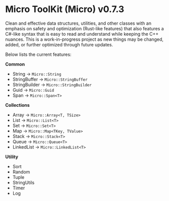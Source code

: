 # Micro ToolKit (Micro) v0.7.3
Clean and effective data structures, utilities, and other classes with an emphasis on safety and optimization (Rust-like features) that also features a 
C#-like syntax that is easy to read and understand while keeping the C++ nuances. This is a work-in-progress project as new
things may be changed, added, or further optimized through future updates.

Below lists the current features:

**Common**
- String			-> ```Micro::String```
- StringBuffer      -> ```Micro::StringBuffer```
- StringBuilder     -> ```Micro::StringBuilder```
- Guid				-> ```Micro::Guid```
- Span				-> ```Micro::Span<T>```

**Collections**
- Array       -> ```Micro::Array<T, TSize>```
- List        -> ```Micro::List<T>```
- Set         -> ```Micro::Set<T>```
- Map         -> ```Micro::Map<TKey, TValue>```
- Stack       -> ```Micro::Stack<T>```
- Queue       -> ```Micro::Queue<T>```
- LinkedList  -> ```Micro::LinkedList<T>```

**Utility**
- Sort
- Random
- Tuple
- StringUtils
- Timer
- Log
